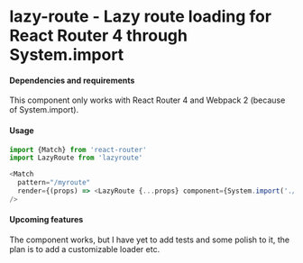 # lazy-route - Lazy route loading for React Router 4 through System.import

#### Dependencies and requirements

This component only works with React Router 4 and Webpack 2 (because of System.import).

#### Usage

```javascript
import {Match} from 'react-router'
import LazyRoute from 'lazyroute'

<Match 
  pattern="/myroute"
  render={(props) => <LazyRoute {...props} component={System.import('./myComponent')} />}
/>
```

#### Upcoming features
The component works, but I have yet to add tests and some polish to it,
the plan is to add a customizable loader etc.
